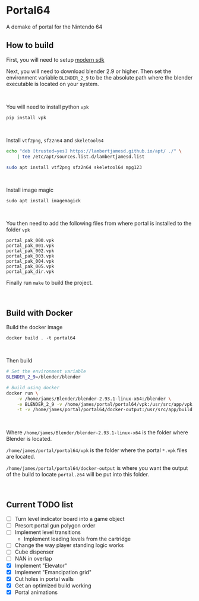# Portal64

A demake of portal for the Nintendo 64

## How to build

First, you will need to setup [modern sdk](https://crashoveride95.github.io/n64hbrew/modernsdk/startoff.html)

Next, you will need to download blender 2.9 or higher. Then set the environment variable `BLENDER_2_9` to be the absolute path where the blender executable is located on your system.

<br />

You will need to install python `vpk`
```
pip install vpk
```

<br />

Install `vtf2png`, `sfz2n64` and `skeletool64`
```sh
echo "deb [trusted=yes] https://lambertjamesd.github.io/apt/ ./" \
    | tee /etc/apt/sources.list.d/lambertjamesd.list

sudo apt install vtf2png sfz2n64 skeletool64 mpg123
```

<br />

Install image magic
```
sudo apt install imagemagick
```

<br />

You then need to add the following files from where portal is installed to the folder `vpk`
```
portal_pak_000.vpk  
portal_pak_001.vpk  
portal_pak_002.vpk  
portal_pak_003.vpk  
portal_pak_004.vpk  
portal_pak_005.vpk  
portal_pak_dir.vpk
```

Finally run `make` to build the project.

<br />


## Build with Docker


Build the docker image
```
docker build . -t portal64
```

<br />

Then build
```sh
# Set the environment variable
BLENDER_2_9=/blender/blender

# Build using docker
docker run \
    -v /home/james/Blender/blender-2.93.1-linux-x64:/blender \
    -e BLENDER_2_9 -v /home/james/portal/portal64/vpk:/usr/src/app/vpk \
    -t -v /home/james/portal/portal64/docker-output:/usr/src/app/build portal64
```

<br />

Where `/home/james/Blender/blender-2.93.1-linux-x64` is the folder where Blender is located.

`/home/james/portal/portal64/vpk` is the folder where the portal `*.vpk` files are located.

`/home/james/portal/portal64/docker-output` is where you want the output of the build to locate `portal.z64` will be put into this folder.

<br />

## Current TODO list

- [ ] Turn level indicator board into a game object
- [ ] Presort portal gun polygon order
- [ ] Implement level transitions
    - Implement loading levels from the cartridge
- [ ] Change the way player standing logic works
- [ ] Cube dispenser
- [ ] NAN in overlap
- [x] Implement "Elevator"
- [x] Implement "Emancipation grid"
- [x] Cut holes in portal walls
- [x] Get an optimized build working
- [x] Portal animations
